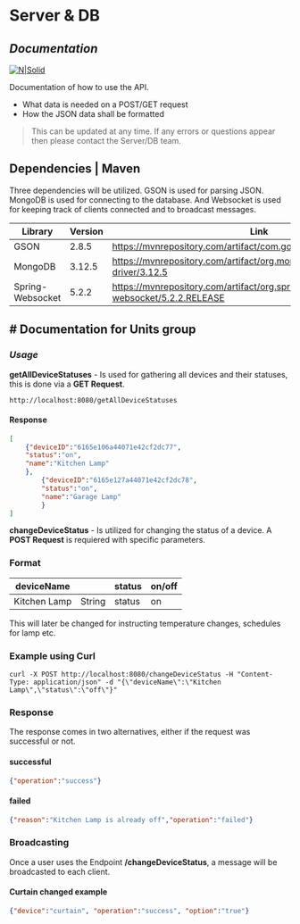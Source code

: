 # Server & DB
## _Documentation_

[![N|Solid](https://sts.hkr.se/adfs/portal/logo/logo.sv.png?id=EEF44783CA63147AE553003A4940C9CC9EB367CC3B5D0CD3AF6D260338D971B5)](https://nodesource.com/products/nsolid)

Documentation of how to use the API. 

- What data is needed on a POST/GET request
- How the JSON data shall be formatted

> This can be updated at any time. If any errors or questions appear then please contact the Server/DB team.

## Dependencies | Maven

Three dependencies will be utilized. GSON is used for parsing JSON. MongoDB is used for connecting to the database. 
And Websocket is used for keeping track of clients connected and to broadcast messages. 

| Library | Version | Link |
| ------ | ------ | ------ | 
| GSON | 2.8.5 | https://mvnrepository.com/artifact/com.google.code.gson/gson/2.8.5
| MongoDB | 3.12.5 | https://mvnrepository.com/artifact/org.mongodb/mongo-java-driver/3.12.5
| Spring-Websocket | 5.2.2 | https://mvnrepository.com/artifact/org.springframework/spring-websocket/5.2.2.RELEASE

## # Documentation for Units group

### _Usage_

**getAllDeviceStatuses** - Is used for gathering all devices and their statuses, this is done via a **GET Request**.
```
http://localhost:8080/getAllDeviceStatuses
``` 
#### Response
```json
[
    {"deviceID":"6165e106a44071e42cf2dc77",
    "status":"on",
    "name":"Kitchen Lamp"
    },
        {"deviceID":"6165e127a44071e42cf2dc78",
        "status":"on",
        "name":"Garage Lamp"
        }
]
```

**changeDeviceStatus** - Is utilized for changing the status of a device. A **POST Request** is requiered with specific parameters.

### Format
| deviceName | <type> | status | on/off
| ------ | ------ | ------ | ------ |
| Kitchen Lamp | String | status | on

This will later be changed for instructing temperature changes, schedules for lamp etc.
### Example using Curl
```
curl -X POST http://localhost:8080/changeDeviceStatus -H "Content-Type: application/json" -d "{\"deviceName\":\"Kitchen Lamp\",\"status\":\"off\"}"
```
### Response
The response comes in two alternatives, either if the request was successful or not. 

#### successful
```json
{"operation":"success"}
```

#### failed
```json
{"reason":"Kitchen Lamp is already off","operation":"failed"}
```
### Broadcasting
Once a user uses the Endpoint **/changeDeviceStatus**, a message will be broadcasted to each client. 
#### Curtain changed example
```json
{"device":"curtain", "operation":"success", "option":"true"}
```
